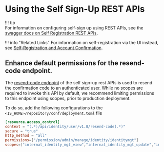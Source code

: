 # Using the Self Sign-Up REST APIs

!!! tip    
    For information on configuring self-sign up using REST APIs, see the [swagger docs on Self Registration REST APIs](https://api-docs.wso2.com/apidocs/is/is510/self-registration/).
    

!!! info "Related Links" 
    For information on self-registration via the UI instead, see [Self-Registration and Account Confirmation](../../learn/self-registration-and-account-confirmation).

## Enhance default permissions for the resend-code endpoint.

The [resend-code endpoint](https://api-docs.wso2.com/apidocs/is/is510/self-registration/#!/operations#SelfRegister#resendCodePost) of the self sign-up rest APIs is used to resend the confirmation code to an authenticated user. While no scopes are required to invoke this API by default, we recommend limiting permissions to this endpoint using scopes, prior to production deployment.

To do so, add the following configurations to the `<IS_HOME>/repository/conf/deployment.toml` file


```toml
[resource.access_control]
context = "(.*)/api/identity/user/v1.0/resend-code(.*)"
secure = "true"
http_method = "all"
permissions=["/permission/admin/manage/identity/identitymgt"]
scopes=["internal_identity_mgt_view","internal_identity_mgt_update","internal_identity_mgt_create","internal_identity_mgt_delete"]
```